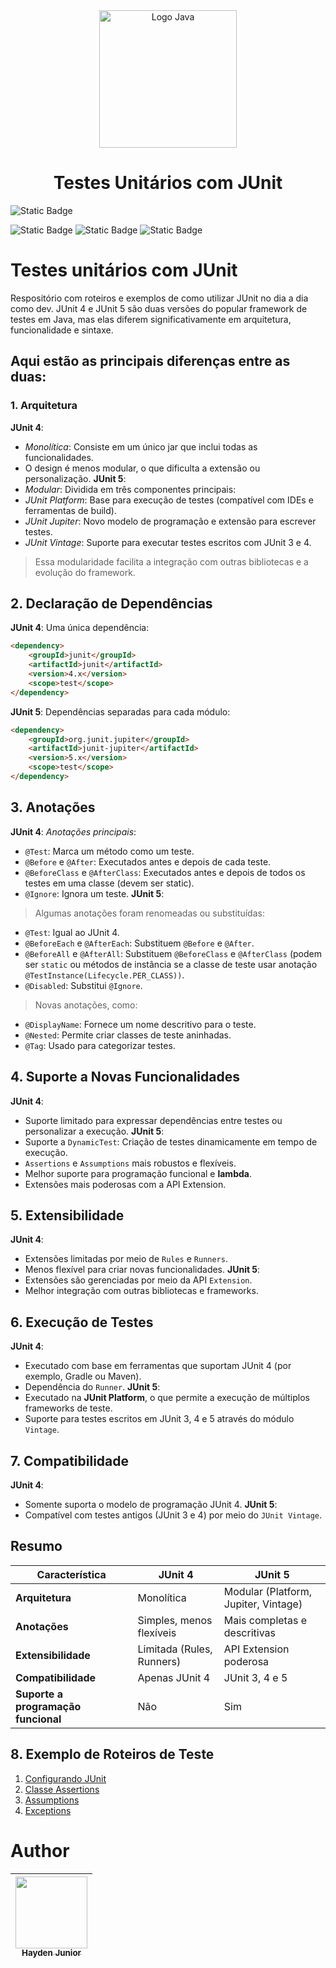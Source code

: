 

<div align="center">

<img src="https://avatars.githubusercontent.com/u/874086?s=200&v=4" alt="Logo Java" width="220">
</div>
<h1 align="center"> Testes Unitários com JUnit </h1>

![Static Badge](https://img.shields.io/badge/STATUS-Em_Constru%C3%A7%C3%A3o-green)


![Static Badge](https://img.shields.io/badge/Powered_by-JUnit-red) ![Static Badge](https://img.shields.io/badge/Powered_by-Spring%20Boot-green) ![Static Badge](https://img.shields.io/badge/Powered_by-Maven-blue)



# Testes unitários com JUnit

Respositório com roteiros e exemplos de como utilizar JUnit no dia a dia como dev.
JUnit 4 e JUnit 5 são duas versões do popular framework de testes em Java, mas elas diferem significativamente em arquitetura, funcionalidade e sintaxe.

## Aqui estão as principais diferenças entre as duas:

### 1. Arquitetura
__JUnit 4__:
   - _Monolítica_: Consiste em um único jar que inclui todas as funcionalidades.
   - O design é menos modular, o que dificulta a extensão ou personalização.
__JUnit 5__:
   - _Modular_: Dividida em três componentes principais:
   - _JUnit Platform_: Base para execução de testes (compatível com IDEs e ferramentas de build).
   - _JUnit Jupiter_: Novo modelo de programação e extensão para escrever testes.
   - _JUnit Vintage_: Suporte para executar testes escritos com JUnit 3 e 4.

>Essa modularidade facilita a integração com outras bibliotecas e a evolução do framework.

## 2. Declaração de Dependências
__JUnit 4__: Uma única dependência:
```md
<dependency>
    <groupId>junit</groupId>
    <artifactId>junit</artifactId>
    <version>4.x</version>
    <scope>test</scope>
</dependency>
```

__JUnit 5__: Dependências separadas para cada módulo:
```md
<dependency>
    <groupId>org.junit.jupiter</groupId>
    <artifactId>junit-jupiter</artifactId>
    <version>5.x</version>
    <scope>test</scope>
</dependency>
```
## 3. Anotações
__JUnit 4__:
    _Anotações principais_:
   * `@Test`: Marca um método como um teste.
   * `@Before` e `@After`: Executados antes e depois de cada teste.
   * `@BeforeClass` e `@AfterClass`: Executados antes e depois de todos os testes em uma classe (devem ser static).
   * `@Ignore`: Ignora um teste.
__JUnit 5__:
> Algumas anotações foram renomeadas ou substituídas:
   * `@Test`: Igual ao JUnit 4.
   * `@BeforeEach` e `@AfterEach`: Substituem `@Before` e `@After`.
   * `@BeforeAll` e `@AfterAll`: Substituem `@BeforeClass` e `@AfterClass` (podem ser `static` ou métodos de instância se a classe de teste usar anotação `@TestInstance(Lifecycle.PER_CLASS))`.
   * `@Disabled`: Substitui `@Ignore`.
>Novas anotações, como:
   * `@DisplayName`: Fornece um nome descritivo para o teste.
   * `@Nested`: Permite criar classes de teste aninhadas.
   * `@Tag`: Usado para categorizar testes.

## 4. Suporte a Novas Funcionalidades
__JUnit 4__:
   * Suporte limitado para expressar dependências entre testes ou personalizar a execução.
__JUnit 5__:
   * Suporte a `DynamicTest`: Criação de testes dinamicamente em tempo de execução.
   * `Assertions` e `Assumptions` mais robustos e flexíveis.
   * Melhor suporte para programação funcional e **lambda**.
   * Extensões mais poderosas com a API Extension.
## 5. Extensibilidade
__JUnit 4__:
   * Extensões limitadas por meio de `Rules` e `Runners`.
   * Menos flexível para criar novas funcionalidades.
__JUnit 5__:
   * Extensões são gerenciadas por meio da API `Extension`.
   * Melhor integração com outras bibliotecas e frameworks.
## 6. Execução de Testes
__JUnit 4__:
   * Executado com base em ferramentas que suportam JUnit 4 (por exemplo, Gradle ou Maven).
   * Dependência do `Runner`.
__JUnit 5__:
   * Executado na **JUnit Platform**, o que permite a execução de múltiplos frameworks de teste.
   * Suporte para testes escritos em JUnit 3, 4 e 5 através do módulo `Vintage`.
## 7. Compatibilidade
__JUnit 4__:
   * Somente suporta o modelo de programação JUnit 4.
__JUnit 5__:
   * Compatível com testes antigos (JUnit 3 e 4) por meio do `JUnit Vintage`.

## Resumo
| Característica                     | JUnit 4                        | JUnit 5                                |
|------------------------------------|---------------------------------|----------------------------------------|
| **Arquitetura**                    | Monolítica                     | Modular (Platform, Jupiter, Vintage)  |
| **Anotações**                      | Simples, menos flexíveis       | Mais completas e descritivas          |
| **Extensibilidade**                | Limitada (Rules, Runners)      | API Extension poderosa                |
| **Compatibilidade**                | Apenas JUnit 4                 | JUnit 3, 4 e 5                        |
| **Suporte a programação funcional**| Não                            | Sim                                    |


## 8. Exemplo de Roteiros de Teste

1. [Configurando JUnit](CONFIGURACAO.md)
2. [Classe Assertions](./src/test/java/com/github/hayden/junit/AssertionsTest.md)
3. [Assumptions](./src/test/java/com/github/hayden/junit/AssumptionsTeste.md)
4. [Exceptions](./src/test/java/com/github/hayden/junit/ExceptionsTeste.md)

# Author

| [<img src="https://avatars.githubusercontent.com/u/79289647?v=4" width=115><br><sub>Hayden Junior</sub>](https://github.com/JunhaumHayden) |
| :---: |
